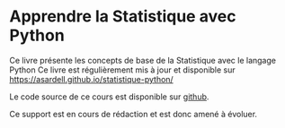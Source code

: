 # Apprendre la Statistique avec Python

Ce livre présente les concepts de base de la Statistique avec le langage Python
Ce livre est régulièrement mis à jour et disponible sur https://asardell.github.io/statistique-python/


Le code source de ce cours est disponible sur [ github](https://github.com/asardell/statistique-python).


Ce support est en cours de rédaction et est donc amené à évoluer.
